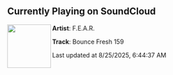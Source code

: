 ## Currently Playing on SoundCloud

[<img align="left" width="100" src="https://i1.sndcdn.com/artworks-mAJgZ1yMNth8ddGk-YTPr3A-t500x500.png">](https://soundcloud.com/biff-jones-0/bounce-fresh-159)

**Artist**: F.E.A.R. 

**Track**: Bounce Fresh 159

Last updated at 8/25/2025, 6:44:37 AM
